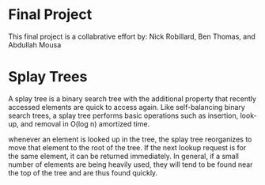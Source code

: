 # Final Project
This final project is a collabrative effort by: Nick Robillard, Ben Thomas, and Abdullah Mousa
# Splay Trees
A splay tree is a binary search tree with the additional property that recently accessed elements are quick to access again. Like self-balancing binary search trees, a splay tree performs basic operations such as insertion, look-up, and removal in O(log n) amortized time.

whenever an element is looked up in the tree, the splay tree reorganizes to move that element to the root of the tree. If the next lookup request is for the same element, it can be returned immediately. In general, if a small number of elements are being heavily used, they will tend to be found near the top of the tree and are thus found quickly.

